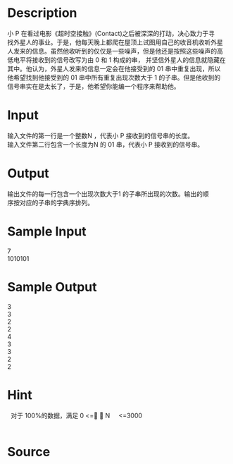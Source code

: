 
# Description

<div class="content"><p>小 P 在看过电影《超时空接触》(Contact)之后被深深的打动，决心致力于寻<br/>
找外星人的事业。于是，他每天晚上都爬在屋顶上试图用自己的收音机收听外星<br/>
人发来的信息。虽然他收听到的仅仅是一些噪声，但是他还是按照这些噪声的高<br/>
低电平将接收到的信号改写为由 0 和 1 构成的串， 并坚信外星人的信息就隐藏在<br/>
其中。他认为，外星人发来的信息一定会在他接受到的 01 串中重复出现，所以<br/>
他希望找到他接受到的 01 串中所有重复出现次数大于 1 的子串。但是他收到的<br/>
信号串实在是太长了，于是，他希望你能编一个程序来帮助他。</p></div>

# Input

<div class="content"><p>输入文件的第一行是一个整数N ，代表小 P 接收到的信号串的长度。 <br/>
输入文件第二行包含一个长度为N 的 01 串，代表小 P 接收到的信号串。</p></div>

# Output

<div class="content"><p>输出文件的每一行包含一个出现次数大于1 的子串所出现的次数。输出的顺<br/>
序按对应的子串的字典序排列。</p></div>

# Sample Input

<div class="content"><span class="sampledata">7  <br/>
1010101   </span></div>

# Sample Output

<div class="content"><span class="sampledata">3 <br/>
3 <br/>
2 <br/>
2 <br/>
4 <br/>
3 <br/>
3 <br/>
2 <br/>
2 <br/>
 </span></div>

# Hint

<div class="content"><p></p><p>  对于 100%的数据，满足 0 &lt;=  N     &lt;=3000 <br/><br/>
</p><p></p></div>

# Source

<div class="content"><p><a href="problemset.php?search="></a></p></div>

